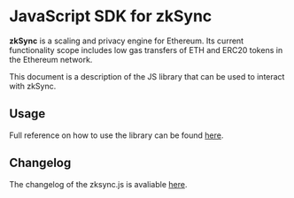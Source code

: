 # JavaScript SDK for zkSync

**zkSync** is a scaling and privacy engine for Ethereum. Its current functionality scope includes low gas transfers of
ETH and ERC20 tokens in the Ethereum network.

This document is a description of the JS library that can be used to interact with zkSync.

## Usage

Full reference on how to use the library can be found [here](https://zksync.io/sdk/js/).

## Changelog

The changelog of the zksync.js is avaliable [here](/changelog/js-sdk.md).

